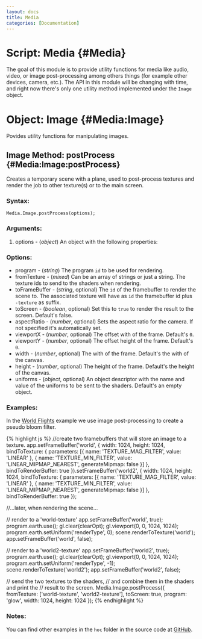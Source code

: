 ```yaml
--- 
layout: docs 
title: Media
categories: [Documentation]
---
```


Script: Media {#Media}
===========================

The goal of this module is to provide utility functions for media like audio, 
video, or image post-processing among others things (for example other devices, camera, etc.). 
The API in this module will be changing with time, and right now there's
only one utility method implemented under the `Image` object.


Object: Image {#Media:Image}
===============================

Povides utility functions for manipulating images.


Image Method: postProcess {#Media:Image:postProcess}
-----------------------------------------------------

Creates a temporary scene with a plane, used to post-process textures and render the
job to other texture(s) or to the main screen.

### Syntax:

	Media.Image.postProcess(options);

### Arguments:

1. options - (*object*) An object with the following properties:

### Options:

* program - (*string*) The program `id` to be used for rendering.
* fromTexture - (*mixed*) Can be an array of strings or just a string. The texture ids to send to the shaders when rendering.
* toFrameBuffer - (*string*, optional) The `id` of the framebuffer to render the scene to. The associated texture will have as `id` the framebuffer id plus `-texture` as suffix.
* toScreen - (*boolean*, optional) Set this to `true` to render the result to the screen. Default's false.
* aspectRatio - (*number*, optional) Sets the aspect ratio for the camera. If not specified it's automatically set.
* viewportX - (*number*, optional) The offset with of the frame. Default's `0`.
* viewportY - (*number*, optional) The offset height of the frame. Default's `0`.
* width - (*number*, optional) The with of the frame. Default's the with of the canvas.
* height - (*number*, optional) The height of the frame. Default's the height of the canvas.
* uniforms - (*object*, optional) An object descriptor with the name and value of the uniforms to be sent to the shaders. Default's an empty object.

### Examples:

In the [World Flights](http://senchalabs.github.com/philogl/PhiloGL/examples/worldFlights/) example we use image post-processing to create a pseudo bloom filter.

{% highlight js %}
  //create two framebuffers that will store an image to a texture.
  app.setFrameBuffer('world', {
    width: 1024,
    height: 1024,
    bindToTexture: {
      parameters: [{
        name: 'TEXTURE_MAG_FILTER',
        value: 'LINEAR'
      }, {
        name: 'TEXTURE_MIN_FILTER',
        value: 'LINEAR_MIPMAP_NEAREST',
        generateMipmap: false
      }]
    },
    bindToRenderBuffer: true
  }).setFrameBuffer('world2', {
    width: 1024,
    height: 1024,
    bindToTexture: {
      parameters: [{
        name: 'TEXTURE_MAG_FILTER',
        value: 'LINEAR'
      }, {
        name: 'TEXTURE_MIN_FILTER',
        value: 'LINEAR_MIPMAP_NEAREST',
        generateMipmap: false
      }]
    },
    bindToRenderBuffer: true
  });

  //...later, when rendering the scene...

   // render to a 'world-texture'
   app.setFrameBuffer('world', true);
   program.earth.use();
   gl.clear(clearOpt);
   gl.viewport(0, 0, 1024, 1024);
   program.earth.setUniform('renderType',  0);
   scene.renderToTexture('world');
   app.setFrameBuffer('world', false);

   // render to a 'world2-texture'
   app.setFrameBuffer('world2', true);
   program.earth.use();
   gl.clear(clearOpt);
   gl.viewport(0, 0, 1024, 1024);
   program.earth.setUniform('renderType',  -1);
   scene.renderToTexture('world2');
   app.setFrameBuffer('world2', false);
  
   // send the two textures to the shaders,
   // and combine them in the shaders and print the
   // result to the screen.
   Media.Image.postProcess({
     fromTexture: ['world-texture', 'world2-texture'],
     toScreen: true,
     program: 'glow',
     width: 1024,
     height: 1024
   });
{% endhighlight %}


### Notes:

You can find other examples in the `hoc` folder in the source code at [GitHub](http://github.com/senchalabs/philogl/).


